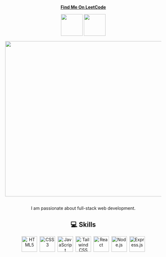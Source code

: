  <p align="center">
    <a href="https://leetcode.com/u/Pixal_Crafter/">
        <b>Find Me On LeetCode</b>
    </a> 
   <!-- <img src="https://user-images.githubusercontent.com/74038190/216122041-518ac897-8d92-4c6b-9b3f-ca01dcaf38ee.png" height="30"/> -->
</p>

<p align="center">
    <img src="Assets/2024-06.gif" height="70" width="70"> 
    <img src="Assets/2024-50.gif" height="70" width="70"> 
</p>

<p align="center">
    <img src="https://leetcard.jacoblin.cool/Viveksahane2005?theme=dark&ext=contest" width="1200" height="500">
</p>

<h2 align="center"></h2>

<p align="center">
    I am passionate about full-stack web development.  
</p>

<h2 align="center">💻 Skills</h2>

<p align="center">
    <img src="https://cdn.jsdelivr.net/gh/devicons/devicon/icons/html5/html5-original.svg" title="HTML5" width="50" height="50"/>&nbsp;
    <img src="https://cdn.jsdelivr.net/gh/devicons/devicon/icons/css3/css3-original.svg" title="CSS3" width="50" height="50"/>&nbsp;
    <img src="https://cdn.jsdelivr.net/gh/devicons/devicon/icons/javascript/javascript-original.svg" title="JavaScript" width="50" height="50"/>&nbsp;
    <img src="https://cdn.jsdelivr.net/gh/devicons/devicon/icons/tailwindcss/tailwindcss-original.svg" title="Tailwind CSS" width="50" height="50"/>&nbsp;
    <img src="https://cdn.jsdelivr.net/gh/devicons/devicon/icons/react/react-original.svg" title="React" width="50" height="50"/>&nbsp;
    <img src="https://cdn.jsdelivr.net/gh/devicons/devicon/icons/nodejs/nodejs-original.svg" title="Node.js" width="50" height="50"/>&nbsp;
    <img src="https://cdn.jsdelivr.net/gh/devicons/devicon/icons/express/express-original.svg" title="Express.js" width="50" height="50"/>
</p>
